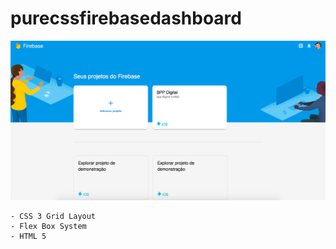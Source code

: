 # purecssfirebasedashboard

![Screenshot](/images/screenshot.png)
```
- CSS 3 Grid Layout
- Flex Box System
- HTML 5
```